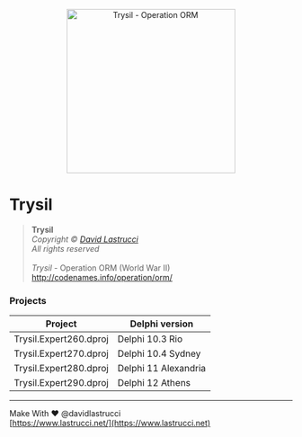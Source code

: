 <p align="center">
  <img width="300" height="292" src="https://github.com/davidlastrucci/Trysil/blob/master/Docs/Trysil.png" title="Trysil - Operation ORM">
</p>

# Trysil
> **Trysil**<br>
> *Copyright © [David Lastrucci](https://www.lastrucci.net/)*<br>
> *All rights reserved*<br>
> <br>
> *Trysil* - Operation ORM (World War II)<br>
> http://codenames.info/operation/orm/

### Projects
|Project|Delphi version|
|-|-|
|Trysil.Expert260.dproj|Delphi 10.3 Rio|
|Trysil.Expert270.dproj|Delphi 10.4 Sydney|
|Trysil.Expert280.dproj|Delphi 11 Alexandria|
|Trysil.Expert290.dproj|Delphi 12 Athens|
---

Make With ❤ @davidlastrucci<br>
[https://www.lastrucci.net/](https://www.lastrucci.net)
